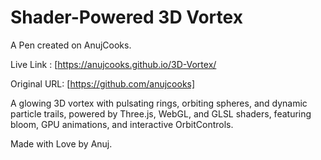 # Shader-Powered 3D Vortex

A Pen created on AnujCooks.

Live Link : [https://anujcooks.github.io/3D-Vortex/

Original URL: [https://github.com/anujcooks]

A glowing 3D vortex with pulsating rings, orbiting spheres, and dynamic particle trails, powered by Three.js, WebGL, and GLSL shaders, featuring bloom, GPU animations, and interactive OrbitControls.

Made with Love by Anuj.
